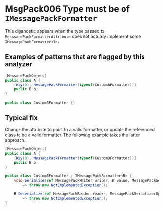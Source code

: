 # MsgPack006 Type must be of `IMessagePackFormatter`

This diganostic appears when the type passed to `MesssagePackFormatterAttribute` does not actually implement some `IMessagePackFormatter<T>`.

## Examples of patterns that are flagged by this analyzer

```cs
[MessagePackObject]
public class A {
    [Key(0), MessagePackFormatter(typeof(CustomBFormatter))]
    public B b;
}

public class CustomBFormatter {}
```

## Typical fix

Change the attribute to point to a valid formatter, or update the referenced class to be a valid formatter.
The following example takes the latter approach.

```cs
[MessagePackObject]
public class A {
    [Key(0), MessagePackFormatter(typeof(CustomBFormatter))]
    public B b;
}

public class CustomBFormatter : IMessagePackFormatter<B> {
    void Serialize(ref MessagePackWriter writer, B value, MessagePackSerializerOptions options)
        => throw new NotImplementedException();

    B Deserialize(ref MessagePackReader reader, MessagePackSerializerOptions options)
        => throw new NotImplementedException();
}
```
